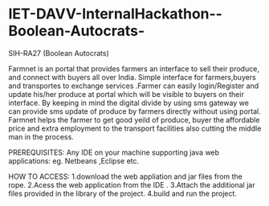 # IET-DAVV-InternalHackathon--Boolean-Autocrats-
SIH-RA27 (Boolean Autocrats)



Farmnet is an portal that provides farmers an interface to sell their produce, and connect with buyers all over India.
Simple interface for farmers,buyers and transportes to exchange services .Farmer can easily login/Register and update his/her produce at portal which will be visible to buyers on their interface. By keeping in mind the digital divide by using sms gateway we can provide sms update of produce by farmers directly without using portal.
Farmnet helps the farmer to get good yeild of produce, buyer the affordable price and extra employment to the transport facilities also cutting the middle man in the process.

PREREQUISITES:
Any IDE on your machine supporting java web applications:
eg. Netbeans ,Eclipse etc.

HOW TO ACCESS:
1.download the web appliation and jar files from the rope.
2.Acess the web application from the IDE .
3.Attach the additional jar files provided in the library of the project.
4.build and run the project.


